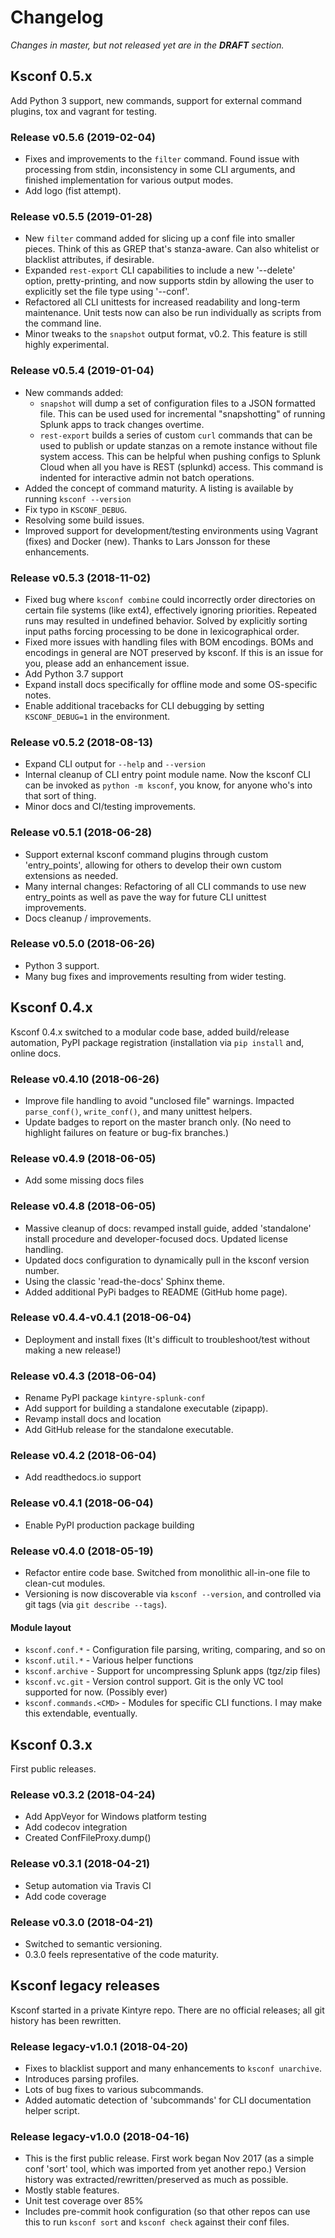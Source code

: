 # Changelog

*Changes in master, but not released yet are in the **DRAFT** section.*

## Ksconf 0.5.x

Add Python 3 support, new commands, support for external command plugins, tox and vagrant for testing.

### Release v0.5.6 (2019-02-04)
 * Fixes and improvements to the `filter` command.  Found issue with processing from stdin,
   inconsistency in some CLI arguments, and finished implementation for various output modes.
 * Add logo (fist attempt).


### Release v0.5.5 (2019-01-28)
 * New `filter` command added for slicing up a conf file into smaller pieces.  Think of this as
   GREP that's stanza-aware.  Can also whitelist or blacklist attributes, if desirable.
 * Expanded `rest-export` CLI capabilities to include a new '--delete' option, pretty-printing,
   and now supports stdin by allowing the user to explicitly set the file type using '--conf'.
 * Refactored all CLI unittests for increased readability and long-term maintenance.  Unit tests
   now can also be run individually as scripts from the command line.
 * Minor tweaks to the `snapshot` output format, v0.2.  This feature is still highly experimental.

### Release v0.5.4 (2019-01-04)
 * New commands added:
   * `snapshot` will dump a set of configuration files to a JSON formatted file.  This can be used
     used for incremental "snapshotting" of running Splunk apps to track changes overtime.
   * `rest-export` builds a series of custom `curl` commands that can be used to publish or update
     stanzas on a remote instance without file system access.  This can be helpful when pushing
     configs to Splunk Cloud when all you have is REST (splunkd) access.  This command is indented
     for interactive admin not batch operations.
 * Added the concept of command maturity.  A listing is available by running `ksconf --version`
 * Fix typo in `KSCONF_DEBUG`.
 * Resolving some build issues.
 * Improved support for development/testing environments using Vagrant (fixes) and Docker (new).
   Thanks to Lars Jonsson for these enhancements.

### Release v0.5.3 (2018-11-02)
 * Fixed bug where `ksconf combine` could incorrectly order directories on certain file systems
   (like ext4), effectively ignoring priorities.  Repeated runs may resulted in undefined behavior.
   Solved by explicitly sorting input paths forcing processing to be done in lexicographical order.
 * Fixed more issues with handling files with BOM encodings.  BOMs and encodings in general are NOT
   preserved by ksconf.  If this is an issue for you, please add an enhancement issue.
 * Add Python 3.7 support
 * Expand install docs specifically for offline mode and some OS-specific notes.
 * Enable additional tracebacks for CLI debugging by setting `KSCONF_DEBUG=1` in the environment.

### Release v0.5.2 (2018-08-13)
 * Expand CLI output for `--help` and `--version`
 * Internal cleanup of CLI entry point module name.  Now the ksconf CLI can be invoked as
   `python -m ksconf`, you know, for anyone who's into that sort of thing.
 * Minor docs and CI/testing improvements.

### Release v0.5.1 (2018-06-28)
 * Support external ksconf command plugins through custom 'entry_points', allowing for others to
   develop their own custom extensions as needed.
 * Many internal changes:  Refactoring of all CLI commands to use new entry_points as well as pave
   the way for future CLI unittest improvements.
 * Docs cleanup / improvements.

### Release v0.5.0 (2018-06-26)
 * Python 3 support.
 * Many bug fixes and improvements resulting from wider testing.


## Ksconf 0.4.x

Ksconf 0.4.x switched to a modular code base, added build/release automation, PyPI package
registration (installation via `pip install` and, online docs.

### Release v0.4.10 (2018-06-26)
 * Improve file handling to avoid "unclosed file" warnings.  Impacted `parse_conf()`,
  `write_conf()`, and many unittest helpers.
 * Update badges to report on the master branch only.  (No need to highlight failures on feature or
   bug-fix branches.)

### Release v0.4.9 (2018-06-05)
* Add some missing docs files

### Release v0.4.8 (2018-06-05)
 * Massive cleanup of docs: revamped install guide, added 'standalone' install procedure and
   developer-focused docs.  Updated license handling.
 * Updated docs configuration to dynamically pull in the ksconf version number.
 * Using the classic 'read-the-docs' Sphinx theme.
 * Added additional PyPi badges to README (GitHub home page).

### Release v0.4.4-v0.4.1 (2018-06-04)

* Deployment and install fixes  (It's difficult to troubleshoot/test without making a new release!)

### Release v0.4.3 (2018-06-04)
 * Rename PyPI package `kintyre-splunk-conf`
 * Add support for building a standalone executable (zipapp).
 * Revamp install docs and location
 * Add GitHub release for the standalone executable.

### Release v0.4.2 (2018-06-04)
 * Add readthedocs.io support

### Release v0.4.1 (2018-06-04)
 * Enable PyPI production package building

### Release v0.4.0 (2018-05-19)
 * Refactor entire code base.  Switched from monolithic all-in-one file to clean-cut modules.
 * Versioning is now discoverable via `ksconf --version`, and controlled via git tags (via
   `git describe --tags`).

#### Module layout

 * `ksconf.conf.*` - Configuration file parsing, writing, comparing, and so on
 * `ksconf.util.*` - Various helper functions
 * `ksconf.archive` - Support for uncompressing Splunk apps (tgz/zip files)
 * `ksconf.vc.git` - Version control support.  Git is the only VC tool supported for now. (Possibly ever)
 * `ksconf.commands.<CMD>` - Modules for specific CLI functions.  I may make this extendable, eventually.

## Ksconf 0.3.x

First public releases.

### Release v0.3.2 (2018-04-24)
 * Add AppVeyor for Windows platform testing
 * Add codecov integration
 * Created ConfFileProxy.dump()

### Release v0.3.1 (2018-04-21)
 * Setup automation via Travis CI
 * Add code coverage

### Release v0.3.0 (2018-04-21)
 * Switched to semantic versioning.
 * 0.3.0 feels representative of the code maturity.

## Ksconf legacy releases

Ksconf started in a private Kintyre repo.  There are no official releases; all git history has been
rewritten.

### Release legacy-v1.0.1 (2018-04-20)
 * Fixes to blacklist support and many enhancements to `ksconf unarchive`.
 * Introduces parsing profiles.
 * Lots of bug fixes to various subcommands.
 * Added automatic detection of 'subcommands' for CLI documentation helper script.

### Release legacy-v1.0.0 (2018-04-16)
 * This is the first public release.  First work began Nov 2017 (as a simple conf 'sort' tool,
   which was imported from yet another repo.)  Version history was extracted/rewritten/preserved
   as much as possible.
 * Mostly stable features.
 * Unit test coverage over 85%
 * Includes pre-commit hook configuration (so that other repos can use this to run `ksconf sort`
   and `ksconf check` against their conf files.

